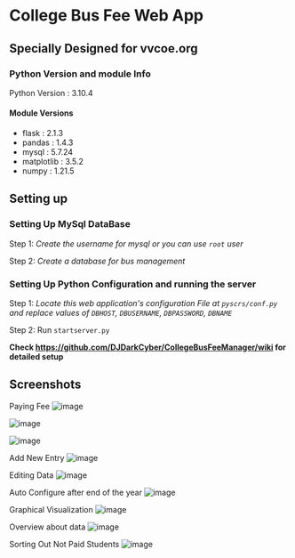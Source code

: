 # College Bus Fee Web App
## Specially Designed for vvcoe.org

### Python Version and module Info

Python Version : 3.10.4

#### Module Versions

* flask : 2.1.3
* pandas : 1.4.3
* mysql : 5.7.24
* matplotlib : 3.5.2
* numpy : 1.21.5

## Setting up

### Setting Up MySql DataBase

Step 1: *Create the username for mysql or you can use `root` user*

Step 2: *Create a database for bus management*

### Setting Up Python Configuration and running the server

Step 1: *Locate this web application's configuration File at `pyscrs/conf.py` and replace values of `DBHOST`, `DBUSERNAME`, `DBPASSWORD`, `DBNAME`*

Step 2: Run `startserver.py`

**Check https://github.com/DJDarkCyber/CollegeBusFeeManager/wiki for detailed setup**

## Screenshots

Paying Fee
![image](https://user-images.githubusercontent.com/86729101/195604061-d2658ac8-1f1f-479e-9ede-e4e3a78e2714.png)


![image](https://user-images.githubusercontent.com/86729101/195604245-c56d5c59-638a-45a5-86aa-1fa9b70861a7.png)


![image](https://user-images.githubusercontent.com/86729101/195604338-48b7e211-32ab-4f6d-ae63-3cd29d58919a.png)

Add New Entry
![image](https://user-images.githubusercontent.com/86729101/195604439-be70164d-2c33-42d7-a703-dd702ca4e887.png)

Editing Data
![image](https://user-images.githubusercontent.com/86729101/195604583-3617c88a-9e06-473f-af66-a4254c3ca003.png)

Auto Configure after end of the year
![image](https://user-images.githubusercontent.com/86729101/195604695-468c7cf3-9161-4731-a9e6-b9ee02be5f4b.png)

Graphical Visualization
![image](https://user-images.githubusercontent.com/86729101/195604822-8cff4d43-cc05-47ea-bdbb-11cb6b99e930.png)

Overview about data
![image](https://user-images.githubusercontent.com/86729101/195605186-ea905ed2-cd87-474f-bdfd-691a5508309c.png)

Sorting Out Not Paid Students
![image](https://user-images.githubusercontent.com/86729101/195605324-8322220c-9908-49a1-9f71-8e3ae837cc40.png)


